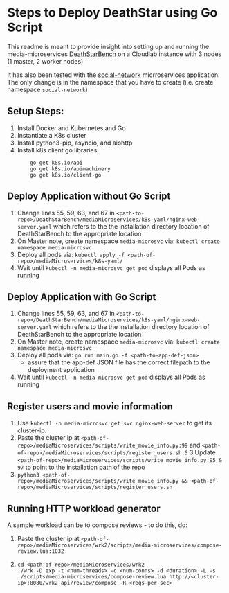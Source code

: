 # Steps to Deploy DeathStar using Go Script

This readme is meant to provide insight into setting up and running the media-microservices [DeathStarBench](https://github.com/delimitrou/DeathStarBench/tree/master/mediaMicroservices) on a Cloudlab instance with 3 nodes (1 master, 2 worker nodes)

It has also been tested with the [social-network](https://github.com/delimitrou/DeathStarBench/tree/master/socialNetwork/k8s-yaml) micrroservices application. The only change is in the namespace that you have to create (i.e. create namespace `social-network`)

## Setup Steps:
1. Install Docker and Kubernetes and Go
2. Instantiate a K8s cluster
3. Install python3-pip, asyncio, and aiohttp
4. Install k8s client go libraries:
    ```
        go get k8s.io/api
        go get k8s.io/apimachinery
        go get k8s.io/client-go
    ```

## Deploy Application without Go Script
1. Change lines 55, 59, 63, and 67 in `<path-to-repo>/DeathStarBench/mediaMicroservices/k8s-yaml/nginx-web-server.yaml` which refers to the the installation directory location of DeathStarBench to the appropriate location
2. On Master note, create namespace `media-microsvc` via: `kubectl create namespace media-microsvc`
3. Deploy all pods via: `kubectl apply -f <path-of-repo>/mediaMicroservices/k8s-yaml/`
4. Wait until `kubectl -n media-microsvc get pod` displays all Pods as running

## Deploy Application with Go Script
1. Change lines 55, 59, 63, and 67 in `<path-to-repo>/DeathStarBench/mediaMicroservices/k8s-yaml/nginx-web-server.yaml` which refers to the the installation directory location of DeathStarBench to the appropriate location
2. On Master note, create namespace `media-microsvc` via: `kubectl create namespace media-microsvc`
3. Deploy all pods via: `go run main.go -f <path-to-app-def-json>`
    - assure that the app-def JSON file has the correct filepath to the deployment application
4. Wait until `kubectl -n media-microsvc get pod` displays all Pods as running


## Register users and movie information
1. Use `kubectl -n media-microsvc get svc nginx-web-server` to get its cluster-ip.
2. Paste the cluster ip at `<path-of-repo>/mediaMicroservices/scripts/write_movie_info.py:99` and `<path-of-repo>/mediaMicroservices/scripts/register_users.sh:5`
3.Update `<path-of-repo>/mediaMicroservices/scripts/write_movie_info.py:95 & 97` to point to the installation path of the repo
4. `python3 <path-of-repo>/mediaMicroservices/scripts/write_movie_info.py && <path-of-repo>/mediaMicroservices/scripts/register_users.sh`

## Running HTTP workload generator
A sample workload can be to compose reviews - to do this, do:
1. Paste the cluster ip at `<path-of-repo>/mediaMicroservices/wrk2/scripts/media-microservices/compose-review.lua:1032`
2. 	```
	cd <path-of-repo>/mediaMicroservices/wrk2
	./wrk -D exp -t <num-threads> -c <num-conns> -d <duration> -L -s ./scripts/media-microservices/compose-review.lua http://<cluster-ip>:8080/wrk2-api/review/compose -R <reqs-per-sec>
	```
